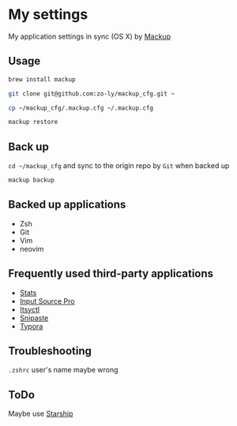 # My settings

My application settings in sync (OS X) by [Mackup](https://github.com/lra/mackup)

## Usage

```bash
brew install mackup

git clone git@github.com:zo-ly/mackup_cfg.git ~

cp ~/mackup_cfg/.mackup.cfg ~/.mackup.cfg

mackup restore
```

## Back up

`cd ~/mackup_cfg` and sync to the origin repo by `Git` when backed up

```bash
mackup backup
```

## Backed up applications

- Zsh
- Git
- Vim
- neovim

## Frequently used third-party applications

- [Stats]()
- [Input Source Pro]()
- [Itsyctl]()
- [Snipaste]()
- [Typora]()

## Troubleshooting

`.zshrc` user's name maybe wrong

## ToDo

Maybe use [Starship](https://github.com/starship/starship)
